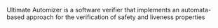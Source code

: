 Ultimate Automizer is a software verifier that implements an automata-based approach for the verification of safety and liveness properties